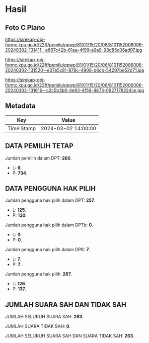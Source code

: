 # Hasil

## Foto C Plano

https://sirekap-obj-formc.kpu.go.id/22ff/pemilu/ppwp/81/01/15/20/06/8101152006006-20240302-131411--e667c42b-61ea-4f99-a9a9-98d85c06ad07.jpg

https://sirekap-obj-formc.kpu.go.id/22ff/pemilu/ppwp/81/01/15/20/06/8101152006006-20240302-131520--e37e5c81-879c-4808-b6cb-54297be52d71.jpg

https://sirekap-obj-formc.kpu.go.id/22ff/pemilu/ppwp/81/01/15/20/06/8101152006006-20240302-131616--c2c5b3b6-4e93-4f56-8873-0927178224ce.jpg


## Metadata

| Key        | Value               |
| ---------- | ------------------- |
| Time Stamp | 2024-03-02 14:00:00 |


## DATA PEMILIH TETAP

Jumlah pemilih dalam DPT: **260**.
 * L: **6**.
 * P: **734**.

## DATA PENGGUNA HAK PILIH

Jumlah pengguna hak pilih dalam DPT: **257**.
 * L: **125**.
 * P: **130**.

Jumlah pengguna hak pilih dalam DPTb: **0**.
 * L: **0**.
 * P: **0**.

Jumlah pengguna hak pilih dalam DPK: **7**.
 * L: **7**.
 * P: **7**.

Jumlah pengguna hak pilih: **267**.
 * L: **126**.
 * P: **137**.

## JUMLAH SUARA SAH DAN TIDAK SAH

JUMLAH SELURUH SUARA SAH: **263**.

JUMLAH SUARA TIDAK SAH: **0**.

JUMLAH SELURUH SUARA SAH DAN SUARA TIDAK SAH: **263**.


